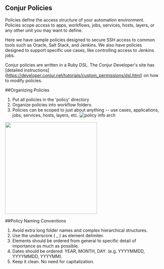 ## Conjur Policies

Policies define the access structure of your automation environment. Policies scope access to apps, workflows, jobs, services, hosts, layers, or any other unit you may want to define.

Here we have sample policies designed to secure SSH access to common tools such as Oracle, Salt Stack, and Jenkins. We also have policies designed to support specific use cases, like controlling access to Jenkins jobs.

Conjur policies are written in a Ruby DSL. The Conjur Developer's site has [detailed instructions] (https://developer.conjur.net/tutorials/custom_permissions/dsl.html) on how to modify policies.

##Organizing Policies

1. Put all policies in the 'policy' directory
2. Organize policies into workflow folders.
3. Policies can be scoped to just about anything -- use cases, applications, jobs, services, hosts, layers, etc.
![policy info arch](https://raw.githubusercontent.com/conjurdemos/enterprise-example/ee-policy-tax/policy/policy-info-arch_v3.png)

<img src="https://raw.githubusercontent.com/conjurdemos/enterprise-example/ee-policy-tax/policy/policy-info-arch_v3.png" width="300px"/>

##Policy Naming Conventions

1. Avoid extra long folder names and complex hierarchical structures.
2. Use the underscore ( _ ) as element delimiter.
3. Elements should be ordered from general to specific detail of importance as much as possible.
4. Dates should be ordered: YEAR, MONTH, DAY. (e.g. YYYYMMDD, YYYYMMDD, YYYYMM).
5. Keep it clean. No need for capitalization. 
